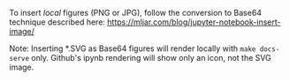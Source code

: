 To insert *local* figures (PNG or JPG), follow the conversion to Base64 technique described here: https://mljar.com/blog/jupyter-notebook-insert-image/

Note: Inserting *.SVG as Base64 figures will render locally with `make docs-serve` only.
Github's ipynb rendering will show only an icon, not the SVG image.

